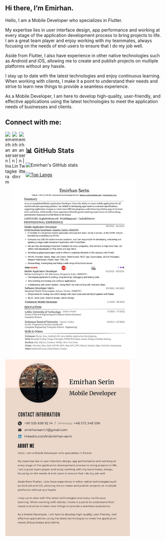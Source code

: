 ## Hi there, I’m Emirhan. 

Hello, I am a Mobile Developer who specializes in Flutter.

My expertise lies in user interface design, app performance and working at every stage of the application development process to bring projects to life. I am a great team player and enjoy working with my teammates, always focusing on the needs of end-users to ensure that I do my job well.

Aside from Flutter, I also have experience in other native technologies such as Android and iOS, allowing me to create and publish projects on multiple platforms without any hassle.

I stay up to date with the latest technologies and enjoy continuous learning. When working with clients, I make it a point to understand their needs and strive to learn new things to provide a seamless experience.

As a Mobile Developer, I am here to develop high-quality, user-friendly, and effective applications using the latest technologies to meet the application needs of businesses and clients.

## Connect with me:

[<img align = "left" alt="emirhansern | Instagram" width = "22px" src = "https://cdn.jsdelivr.net/npm/simple-icons@v3/icons/instagram.svg" />][instagram]

[<img align = "left" alt="emirhansern | Linkedin" width = "22px" src = "https://cdn.jsdelivr.net/npm/simple-icons@v3/icons/linkedin.svg" />][linkedin]

[<img align = "left" alt="emirhansern | Twitter" width = "22px" src = "https://cdn.jsdelivr.net/npm/simple-icons@v3/icons/twitter.svg" />][twitter]



<br />

[instagram]: https://www.instagram.com/emirhansern
[linkedin]: https://www.linkedin.com/in/emirhan-serin
[twitter]: https://twitter.com/EmirhanSerinn

## 📊 GitHub Stats 
![Emirhan's GitHub stats](https://github-readme-stats.vercel.app/api?username=EmirhanSerin1&show_icons=true&theme=radical)

[![Top Langs](https://github-readme-stats.vercel.app/api/top-langs/?username=EmirhanSerin1&layout=compact&show_icons=true&theme=dark)](https://github.com/cihangirtuncer/github-readme-stats)


<p float="left">
  <img src="1.jpg" width="400" >
  <img src="2.jpg" width="400" >
</p>
